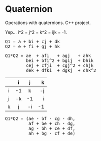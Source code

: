 # Quaternion
Operations with quaternions. C++ project.

Yep... i^2 = j^2 = k^2 = ijk = -1.

<pre>
Q1 = a + bi + cj + dk
Q2 = e + fi + gj + hk
</pre>

<pre>
Q1*Q2 = ae  + afi   + agj   + ahk
        bei + bfi^2 + bgij  + bhik
        cej + cfji  + cgj^2 + chjk
        dek + dfki  + dgkj  + dhk^2
</pre>

|             |      i           | j            |  k            |
| :---        |    :----:        |   :----:     |          ---: |
| i           | -1               | k            | -j            |
| j           | -k               | -1           | i             |
| k           | j                | -i           | -1            |

<pre>
Q1*Q2 = (ae - bf - cg - dh,
         af + be + ch - dg,
         ag - bh + ce + df,
         ah + bg - cf + de)
</pre>
